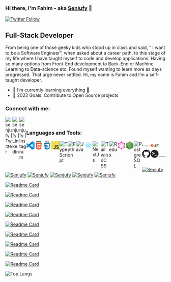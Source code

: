 ### Hi there, I'm Fahim - aka [Senjufy][website] 👋

[![Twitter Follow](https://img.shields.io/twitter/follow/Fahim_senju?color=1DA1F2&logo=twitter&style=for-the-badge)](https://twitter.com/intent/follow?original_referer=https%3A%2F%2Fgithub.com%2FcodeSTACKr&screen_name=Fahim_senju)

## Full-Stack Developer

From being one of those geeky kids who stood up in class and said, “ I want to be a Software Engineer”,
when asked about a career path, to this stage of my life where I have taught myself to code and develop
applications. Having so many options from Front-End development to Back-End or Machine Learning
to Data-science etc. Found myself wanting to learn more as days progressed. That urge never settled.
Hi, my name is Fahim and I’m a self-taught developer.

- 🌱 I’m currently learning everything 🤣
- 🥅 2022 Goals: Contribute to Open Source projects

### Connect with me:

[<img align="left" alt="senjufy | Twitter" width="22px" src="https://cdn1.iconfinder.com/data/icons/logotypes/32/square-twitter-512.png" />][twitter]
[<img align="left" alt="senjufy  | LinkedIn" width="22px" src="https://cdn1.iconfinder.com/data/icons/logotypes/32/square-linkedin-512.png" />][website]
[<img align="left" alt="senjufy  | Instagram" width="22px" src="https://cdn2.iconfinder.com/data/icons/social-icons-33/128/Instagram-512.png" />][instagram]

<br />

### Languages and Tools:

<img align="left" alt="Visual Studio Code" width="26px" src="https://raw.githubusercontent.com/github/explore/80688e429a7d4ef2fca1e82350fe8e3517d3494d/topics/visual-studio-code/visual-studio-code.png" />
<img align="left" alt="HTML5" width="26px" src="https://raw.githubusercontent.com/github/explore/80688e429a7d4ef2fca1e82350fe8e3517d3494d/topics/html/html.png" />
<img align="left" alt="CSS3" width="26px" src="https://raw.githubusercontent.com/github/explore/80688e429a7d4ef2fca1e82350fe8e3517d3494d/topics/css/css.png" />
<img align="left" alt="JavaScript" width="26px" src="https://raw.githubusercontent.com/github/explore/80688e429a7d4ef2fca1e82350fe8e3517d3494d/topics/javascript/javascript.png" />
<img align="left" alt="TypeScript" width="26px" src="https://raw.githubusercontent.com/igniteram/protractor-cli/HEAD/images/typescript.png" />
<img align="left" alt="Python" width="26px" src="https://upload.wikimedia.org/wikipedia/commons/thumb/c/c3/Python-logo-notext.svg/1200px-Python-logo-notext.svg.png" />
<img align="left" alt="Java" width="26px" src="https://cdn.worldvectorlogo.com/logos/java.svg" />
<img align="left" alt="React" width="26px" src="https://raw.githubusercontent.com/github/explore/80688e429a7d4ef2fca1e82350fe8e3517d3494d/topics/react/react.png" />
<img align="left" alt="NextJs" width="26px" src="https://iconape.com/wp-content/files/gm/82643/svg/next-js.svg" />
<img align="left" alt="TailwindCSS" width="26px" src="https://vasterra.com/blog/wp-content/uploads/2021/08/Tailwind-img.png" />
<img align="left" alt="Redux" width="26px" src="https://encrypted-tbn0.gstatic.com/images?q=tbn:ANd9GcRYt62H1Y4Few9Yvkbh5WbnyuWkgkKQtn51bfAtDrnsWWby-mMJlSePh88PNGr3JGKbBcw&usqp=CAU" />
<img align="left" alt="GraphQL" width="26px" src="https://raw.githubusercontent.com/github/explore/80688e429a7d4ef2fca1e82350fe8e3517d3494d/topics/graphql/graphql.png" />
<img align="left" alt="Node.js" width="26px" src="https://raw.githubusercontent.com/github/explore/80688e429a7d4ef2fca1e82350fe8e3517d3494d/topics/nodejs/nodejs.png" />
<img align="left" alt="PostgreSQL" width="26px" src="https://upload.wikimedia.org/wikipedia/commons/thumb/2/29/Postgresql_elephant.svg/1200px-Postgresql_elephant.svg.png" />
<img align="left" alt="MongoDB" width="26px" src="https://raw.githubusercontent.com/github/explore/80688e429a7d4ef2fca1e82350fe8e3517d3494d/topics/mongodb/mongodb.png" />
<img align="left" alt="Git" width="26px" src="https://raw.githubusercontent.com/github/explore/80688e429a7d4ef2fca1e82350fe8e3517d3494d/topics/git/git.png" />
<img align="left" alt="GitHub" width="26px" src="https://raw.githubusercontent.com/github/explore/78df643247d429f6cc873026c0622819ad797942/topics/github/github.png" />
<img align="left" alt="Terminal" width="26px" src="https://raw.githubusercontent.com/github/explore/80688e429a7d4ef2fca1e82350fe8e3517d3494d/topics/terminal/terminal.png" />

<br />
<br />

---

<br/>
    <a href="https://github.com/senjufy/senjufy"><img alt="Senjufy" src="https://github-readme-stats.vercel.app/api/pin/?username=senjufy&repo=image-scraper" /></a>
    <a href="https://github.com/senjufy/senjufy"><img alt="Senjufy" src="https://github-readme-stats.vercel.app/api/pin/?username=senjufy&repo=image-scraper" /></a>
    <a href="https://github.com/senjufy/senjufy"><img alt="Senjufy" src="https://github-readme-stats.vercel.app/api/pin/?username=senjufy&repo=image-scraper" /></a>
    <a href="https://github.com/senjufy/senjufy"><img alt="Senjufy" src="https://github-readme-stats.vercel.app/api/pin/?username=senjufy&repo=image-scraper" /></a>
    <a href="https://github.com/senjufy/senjufy"><img alt="Senjufy" src="https://github-readme-stats.vercel.app/api/pin/?username=senjufy&repo=image-scraper" /></a>
    <a href="https://github.com/senjufy/senjufy"><img alt="Senjufy" src="https://github-readme-stats.vercel.app/api/pin/?username=senjufy&repo=image-scraper" /></a>
  
  <br/>

[![Readme Card](https://github-readme-stats.vercel.app/api/pin/?username=senjufy&repo=image-scraper)](https://github.com/senjufy/image-scraper)

[![Readme Card](https://github-readme-stats.vercel.app/api/pin/?username=senjufy&repo=facebook-clone)](https://github.com/senjufy/facebook-clone)

[![Readme Card](https://github-readme-stats.vercel.app/api/pin/?username=senjufy&repo=workflow)](https://github.com/senjufy/workflow)

[![Readme Card](https://github-readme-stats.vercel.app/api/pin/?username=senjufy&repo=amazon-MERN)](https://github.com/senjufy/amazon-MERN)

[![Readme Card](https://github-readme-stats.vercel.app/api/pin/?username=senjufy&repo=task-man)](https://github.com/senjufy/task-man)

[![Readme Card](https://github-readme-stats.vercel.app/api/pin/?username=senjufy&repo=netflix-clone)](https://github.com/senjufy/netflix-Clone)

[![Readme Card](https://github-readme-stats.vercel.app/api/pin/?username=senjufy&repo=disneyPlus-clone)](https://github.com/senjufy/disneyPlus-clone)

[![Readme Card](https://github-readme-stats.vercel.app/api/pin/?username=senjufy&repo=PassGen)](https://github.com/senjufy/PassGen)

[![Readme Card](https://github-readme-stats.vercel.app/api/pin/?username=senjufy&repo=spaceX-clone)](https://github.com/senjufy/spaceX-clone)

![Top Langs](https://github-readme-stats.vercel.app/api/top-langs/?username=senjufy&layout=compact)

[website]: https://www.linkedin.com/in/fahim-islam-b53265209/
[twitter]: https://twitter.com/Fahim_senju
[instagram]: https://www.instagram.com/f.senju/
